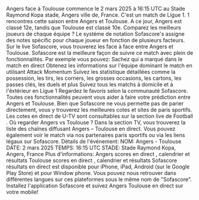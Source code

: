 Angers face à Toulouse commence le 2 mars 2025 à 16:15 UTC au Stade Raymond Kopa stade, Angers ville de, France. C'est un match de Ligue 1.
1 rencontres cette saison entre Angers et Toulouse. A ce jour, Angers est classé 12e, tandis que Toulouse est classé 10e. Comparez les meilleurs joueurs de chaque équipe ? Le systéme de notation Sofascore's assigne des notes spécific pour chaque joueur en fonction de plusieurs facteurs.
Sur le live Sofascore, vous trouverez les face à face entre Angers et Toulouse. Sofascore est la meilleure façon de suivre ce match avec plein de fonctionnalités. Par exemple vous pouvez:
Sachez qui a marqué dans le match en direct
Obtenez les informations sur l'équipe dominant le match en utilisant Attack Momentum
Suivez les statistique détaillées comme la possession, les tirs, les corners, les grosses occasions, les cartons, les passes clés, les duels et plus
Suivez tous les matchs à domicile et à l'éxtérieur en Ligue 1
Regardez le favoris selon la communauté Sofascore.
Toutes ces fonctionnalités peuvent vous aider à faire votre prédiction entre Angers et Toulouse. Bien que Sofascore ne vous permette pas de parier directement, vous y trouverez les meilleures cotes et sites de paris sportifs. Les cotes en direct de U-TV sont consultables sur la section live de Football .
Où regarder Angers vs Toulouse ? Dans la section TV, vous trouverez la liste des chaînes diffusant Angers – Toulouse en direct. Vous pouvez également voir le match via nos partenaires paris sportifs ou via les liens légaux sur Sofascore.
Détails de l'événement:
NOM: Angers - Toulouse
DATE: 2 mars 2025
TEMPS: 16:15 UTC
STADE: Stade Raymond Kopa, Angers, France
Plus d'informations:
Angers scores en direct , calendrier et résultats
Toulouse scores en direct , calendrier et résultats
Sofascore résultats en direct est disponible pour iPhone, iPad, Android (sur le Google Play Store) et pour Window phone. Vous pouvez nous retrouver dans différentes langues sur ces plateformes sous le même nom de "Sofascore". Installez l'application Sofascore et suivez Angers Toulouse en direct sur votre mobile!

